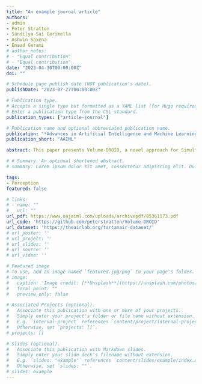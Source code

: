 ```yaml
---
title: "An example journal article"
authors:
- admin
- Peter Stratton 
- Sandilya Sai Garimella 
- Ashwin Saxena
- Emaad Gerami
# author_notes:
# - "Equal contribution"
# - "Equal contribution"
date: "2023-04-30T00:00:00Z"
doi: ""

# Schedule page publish date (NOT publication's date).
publishDate: "2023-07-27T00:00:00Z"

# Publication type.
# Accepts a single type but formatted as a YAML list (for Hugo requirements).
# Enter a publication type from the CSL standard.
publication_types: ["article-journal"]

# Publication name and optional abbreviated publication name.
publication: "*Advances in Artificial Intelligence and Machine Learning"
publication_short: "AAIML"

abstract: This paper presents Volume-DROID, a novel approach for Simultaneous Localization and Mapping (SLAM) that integrates Volumetric Mapping and Differentiable Recurrent Optimization-Inspired Design (DROID). Volume-DROID takes camera images (monocular or stereo) or frames from a video as input and combines DROID-SLAM, point cloud registration, an off-the-shelf semantic segmentation network, and Convolutional Bayesian Kernel Inference (ConvBKI) to generate a 3D semantic map of the environment and provide accurate localization for the robot. The key innovation of our method is the real-time fusion of DROID-SLAM and Convolutional Bayesian Kernel Inference (ConvBKI), achieved through the introduction of point cloud generation from RGB-Depth frames and optimized camera poses. This integration, engineered to enable efficient and timely processing, minimizes lag and ensures effective performance of the system. Our approach facilitates functional real-time online semantic mapping with just camera images or stereo video input.

# # Summary. An optional shortened abstract.
# summary: Lorem ipsum dolor sit amet, consectetur adipiscing elit. Duis posuere tellus ac convallis placerat. Proin tincidunt magna sed ex sollicitudin condimentum.

tags:
- Perception
featured: false

# links:
# - name: ""
#   url: ""
url_pdf: https://www.oajaiml.com/uploads/archivepdf/85361173.pdf
url_code: 'https://github.com/peterstratton/Volume-DROID'
url_dataset: 'https://theairlab.org/tartanair-dataset/'
# url_poster: ''
# url_project: ''
# url_slides: ''
# url_source: ''
# url_video: ''

# Featured image
# To use, add an image named `featured.jpg/png` to your page's folder. 
# image:
#   caption: 'Image credit: [**Unsplash**](https://unsplash.com/photos/jdD8gXaTZsc)'
#   focal_point: ""
#   preview_only: false

# Associated Projects (optional).
#   Associate this publication with one or more of your projects.
#   Simply enter your project's folder or file name without extension.
#   E.g. `internal-project` references `content/project/internal-project/index.md`.
#   Otherwise, set `projects: []`.
# projects: []

# Slides (optional).
#   Associate this publication with Markdown slides.
#   Simply enter your slide deck's filename without extension.
#   E.g. `slides: "example"` references `content/slides/example/index.md`.
#   Otherwise, set `slides: ""`.
# slides: example
---
```


<!-- {{% callout note %}}
Click the *Cite* button above to demo the feature to enable visitors to import publication metadata into their reference management software.
{{% /callout %}}

{{% callout note %}}
Create your slides in Markdown - click the *Slides* button to check out the example.
{{% /callout %}}

Add the publication's **full text** or **supplementary notes** here. You can use rich formatting such as including [code, math, and images](https://docs.hugoblox.com/content/writing-markdown-latex/). -->
